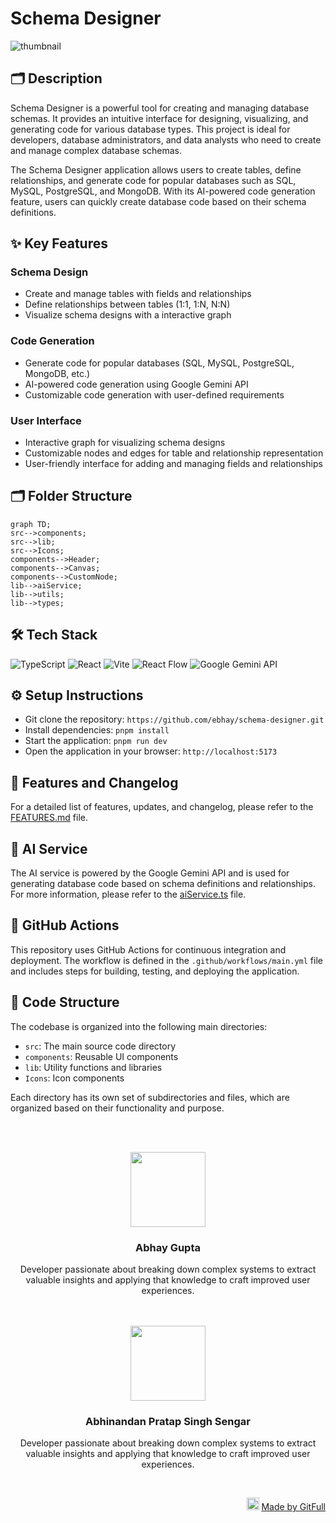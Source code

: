 # Schema Designer
![thumbnail](https://img.shields.io/badge/React-19.1.0-blue)
## 🗂️ Description

Schema Designer is a powerful tool for creating and managing database schemas. It provides an intuitive interface for designing, visualizing, and generating code for various database types. This project is ideal for developers, database administrators, and data analysts who need to create and manage complex database schemas.

The Schema Designer application allows users to create tables, define relationships, and generate code for popular databases such as SQL, MySQL, PostgreSQL, and MongoDB. With its AI-powered code generation feature, users can quickly create database code based on their schema definitions.

## ✨ Key Features

### **Schema Design**
* Create and manage tables with fields and relationships
* Define relationships between tables (1:1, 1:N, N:N)
* Visualize schema designs with a interactive graph

### **Code Generation**
* Generate code for popular databases (SQL, MySQL, PostgreSQL, MongoDB, etc.)
* AI-powered code generation using Google Gemini API
* Customizable code generation with user-defined requirements

### **User Interface**
* Interactive graph for visualizing schema designs
* Customizable nodes and edges for table and relationship representation
* User-friendly interface for adding and managing fields and relationships

## 🗂️ Folder Structure

```mermaid
graph TD;
src-->components;
src-->lib;
src-->Icons;
components-->Header;
components-->Canvas;
components-->CustomNode;
lib-->aiService;
lib-->utils;
lib-->types;
```

## 🛠️ Tech Stack

![TypeScript](https://img.shields.io/badge/TypeScript-3178c6?logo=typescript&logoColor=white&style=for-the-badge)
![React](https://img.shields.io/badge/React-61DAFB?logo=react&logoColor=white&style=for-the-badge)
![Vite](https://img.shields.io/badge/Vite-646CFF?logo=vite&logoColor=white&style=for-the-badge)
![React Flow](https://img.shields.io/badge/React%20Flow-007bff?logo=react-flow&logoColor=white&style=for-the-badge)
![Google Gemini API](https://img.shields.io/badge/Google%20Gemini%20API-4285F4?logo=google-gemini&logoColor=white&style=for-the-badge)

## ⚙️ Setup Instructions

* Git clone the repository: `https://github.com/ebhay/schema-designer.git`
* Install dependencies: `pnpm install`
* Start the application: `pnpm run dev`
* Open the application in your browser: `http://localhost:5173`

## 📝 Features and Changelog

For a detailed list of features, updates, and changelog, please refer to the [FEATURES.md](FEATURES.md) file.

## 🤖 AI Service

The AI service is powered by the Google Gemini API and is used for generating database code based on schema definitions and relationships. For more information, please refer to the [aiService.ts](src/lib/aiService.ts) file.

## 🚀 GitHub Actions

This repository uses GitHub Actions for continuous integration and deployment. The workflow is defined in the `.github/workflows/main.yml` file and includes steps for building, testing, and deploying the application.

## 📁 Code Structure

The codebase is organized into the following main directories:

* `src`: The main source code directory
* `components`: Reusable UI components
* `lib`: Utility functions and libraries
* `Icons`: Icon components

Each directory has its own set of subdirectories and files, which are organized based on their functionality and purpose.



<br><br>
<div align="center">
  <img src="https://avatars.githubusercontent.com/u/111756624?v=4" width="120" />
  <h3>Abhay Gupta</h3>
  <p>Developer passionate about breaking down complex systems to extract valuable insights and applying that knowledge to craft improved user experiences.</p>
</div>
<br><br>
<div align="center">
  <img src="https://avatars.githubusercontent.com/u/111756624?v=4" width="120" />
  <h3>Abhinandan Pratap Singh Sengar</h3>
  <p>Developer passionate about breaking down complex systems to extract valuable insights and applying that knowledge to craft improved user experiences.</p>
</div>
<br>
<p align="right">
  <img src="https://gitfull.vercel.app/appLogo.png" width="20"/>  
  <a href="https://gitfull.vercel.app">Made by GitFull</a>
</p>
